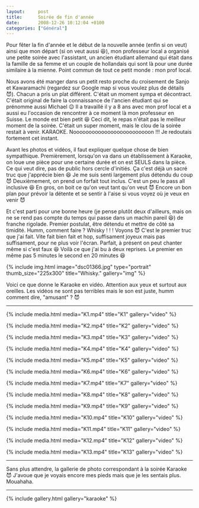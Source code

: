 ```yaml
---
layout:     post
title:      Soirée de fin d'année
date:       2008-12-26 10:12:04 +0100
categories: ["Général"]
---
```


Pour fêter la fin d'année et le début de la nouvelle année (enfin si on veut) ainsi que mon départ (si on veut
aussi :laughing:), mon professeur local a organisé une petite soirée avec l'assistant, un ancien étudiant allemand
qui était dans la famille de sa femme et un couple de hollandais qui sont là pour une durée similaire à la mienne.
Point commun de tout ce petit monde : mon prof local.

<!--more-->

Nous avons été manger dans un petit resto proche du croisement de Sanjo et Kawaramachi (regardez sur Google map si
vous voulez plus de détails :smiling_imp:). Chacun a pris un plat différent. C'était un moment sympa et
décontract. C'était original de faire la connaissance de l'ancien étudiant qui se prénomme aussi Michael :wink: Il
a travaillé il y a 8 ans avec mon prof local et a aussi eu l'occasion de rencontrer à ce moment là mon professeur
en Suisse. Le monde est bien petit :laughing: Ceci dit, le repas n'était pas le meilleur moment de la soirée.
C'était un super moment, mais le clou de la soirée restait à venir. KARAOKE. Nooooooooooooooooooooooooon !!! Je
redoutais fortement cet instant.

Avant les photos et vidéos, il faut expliquer quelque chose de bien sympathique. Premièrement, lorsqu'on va dans un
établissement à Karaoke, on loue une pièce pour une certaine durée et on est SEULS dans la pièce. Ce qui veut dire,
pas de public hors cercle d'initiés. Ça c'est déjà un sacré truc que j'apprécie bien :laughing: Je me suis senti
largement plus détendu du coup :smiling_imp: Deuxièmement, on prend un forfait tout inclus. C'est un peu le pass
all inclusive :laughing: En gros, on boit ce qu'on veut tant qu'on veut :smiling_imp: Encore un bon plan pour
prévoir la détente et se sentir à l'aise si vous voyez où je veux en venir :smiling_imp:

Et c'est parti pour une bonne heure (je pense plutôt deux d'ailleurs, mais on ne se rend pas compte du temps qui
passe dans un machin pareil :laughing:) de franche rigolade. Premier postulat, être détendu et mettre de côté sa
timidité. Humm, comment faire ? Whisky ! ! ! Voyons :smiling_imp: C'est le premier truc que j'ai fait. Vite fait
bien fait et hop, suffisament joyeux mais pas suffisament, pour ne plus voir l'écran. Parfait, à présent on peut
chanter même si c'est faux :laughing: Voilà ce que j'ai bu à deux reprises. Le premier en même pas 5 minutes le
second en 20 minutes :laughing:

<!-- /assets/images/posts/2008-12-26-soiree-de-fin-dannee/dsc01366.jpg -->
{% include img.html
    image="dsc01366.jpg"
    type="portrait"
    thumb_size="225x300"
    title="Whisky."
    gallery="img"
%}

Voici ce que donne le Karaoke en vidéo. Attention aux yeux et surtout aux oreilles. Les vidéos ne sont pas
terribles mais le son est juste, humm comment dire, "amusant" ? :smiling_imp:

-----

<!-- /assets/media/posts/2008-12-26-soiree-de-fin-dannee/K1.mp4 -->
{% include media.html
    media="K1.mp4"
    title="K1"
    gallery="video"
%}

<!-- /assets/media/posts/2008-12-26-soiree-de-fin-dannee/K2.mp4 -->
{% include media.html
    media="K2.mp4"
    title="K2"
    gallery="video"
%}

<!-- /assets/media/posts/2008-12-26-soiree-de-fin-dannee/K3.mp4 -->
{% include media.html
    media="K3.mp4"
    title="K3"
    gallery="video"
%}

<!-- /assets/media/posts/2008-12-26-soiree-de-fin-dannee/K4.mp4 -->
{% include media.html
    media="K4.mp4"
    title="K4"
    gallery="video"
%}

<!-- /assets/media/posts/2008-12-26-soiree-de-fin-dannee/K5.mp4 -->
{% include media.html
    media="K5.mp4"
    title="K5"
    gallery="video"
%}

<!-- /assets/media/posts/2008-12-26-soiree-de-fin-dannee/K6.mp4 -->
{% include media.html
    media="K6.mp4"
    title="K6"
    gallery="video"
%}

<!-- /assets/media/posts/2008-12-26-soiree-de-fin-dannee/K7.mp4 -->
{% include media.html
    media="K7.mp4"
    title="K7"
    gallery="video"
%}

<!-- /assets/media/posts/2008-12-26-soiree-de-fin-dannee/K8.mp4 -->
{% include media.html
    media="K8.mp4"
    title="K8"
    gallery="video"
%}

<!-- /assets/media/posts/2008-12-26-soiree-de-fin-dannee/K9.mp4 -->
{% include media.html
    media="K9.mp4"
    title="K9"
    gallery="video"
%}

<!-- /assets/media/posts/2008-12-26-soiree-de-fin-dannee/K10.mp4 -->
{% include media.html
    media="K10.mp4"
    title="K10"
    gallery="video"
%}

<!-- /assets/media/posts/2008-12-26-soiree-de-fin-dannee/K11.mp4 -->
{% include media.html
    media="K11.mp4"
    title="K11"
    gallery="video"
%}

<!-- /assets/media/posts/2008-12-26-soiree-de-fin-dannee/K12.mp4 -->
{% include media.html
    media="K12.mp4"
    title="K12"
    gallery="video"
%}

<!-- /assets/media/posts/2008-12-26-soiree-de-fin-dannee/K13.mp4 -->
{% include media.html
    media="K13.mp4"
    title="K13"
    gallery="video"
%}

-----

Sans plus attendre, la gallerie de photo correspondant à la soirée Karaoke :smiling_imp: J'avoue que je voyais
encore mes pieds mais que je les sentais plus. Mouahaha.

-----

{% include gallery.html gallery="karaoke" %}